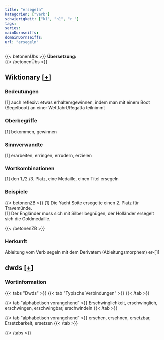 ```yaml
---
title: "ersegeln"
kategorien: ["Verb"]
schwierigkeit: ["k1", "h1", "r_"]
tags:
series:
mainDornseiffs:
domainDornseiffs:
url: "ersegeln"
---
```


{{< betonenÜbs >}}
**Übersetzung:**  
{{< /betonenÜbs >}}

## Wiktionary [[+](https://de.wiktionary.org/wiki/ersegeln)]

### Bedeutungen
[1] auch reflexiv: etwas erhalten/gewinnen, indem man mit einem Boot (Segelboot) an einer Wettfahrt/Regatta teilnimmt  

### Oberbegriffe
[1] bekommen, gewinnen  

### Sinnverwandte
[1] erarbeiten, erringen, errudern, erzielen  

### Wortkombinationen
[1] den 1./2./3. Platz, eine Medaille, einen Titel ersegeln  

### Beispiele
{{< betonenZB >}}
[1] Die Yacht Soite ersegelte einen 2. Platz für Travemünde.  
[1] Der Engländer muss sich mit Silber begnügen, der Holländer ersegelt sich die Goldmedaille.  

{{< /betonenZB >}}
### Herkunft
Ableitung vom Verb segeln mit dem Derivatem (Ableitungsmorphem) er-[1]  



## dwds [[+](https://www.dwds.de/wb/ersegeln)]

### Wortinformation
{{< tabs "Dwds" >}}
{{< tab "Typische Verbindungen" >}}
{{< /tab >}}

{{< tab "alphabetisch vorangehend" >}}
Erschwinglichkeit, erschwinglich, erschwingen, erschwingbar, erschwindeln
{{< /tab >}}

{{< tab "alphabetisch vorangehend" >}}
ersehen, ersehnen, ersetzbar, Ersetzbarkeit, ersetzen
{{< /tab >}}

{{< /tabs >}}

